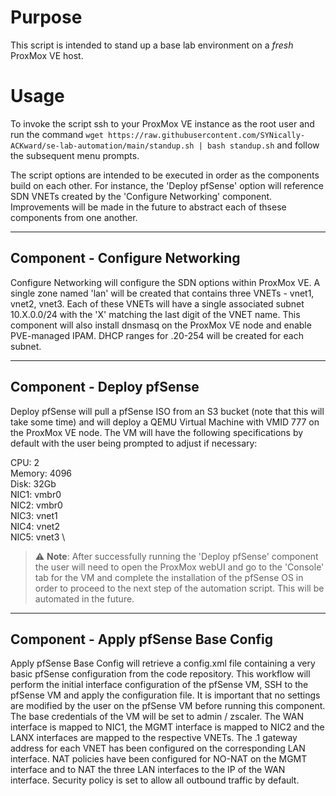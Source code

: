 # Purpose

This script is intended to stand up a base lab environment on a *fresh* ProxMox VE host. 

# Usage

To invoke the script ssh to your ProxMox VE instance as the root user and run the command `wget https://raw.githubusercontent.com/SYNically-ACKward/se-lab-automation/main/standup.sh | bash standup.sh` and follow the subsequent menu prompts. 

The script options are intended to be executed in order as the components build on each other. For instance, the 'Deploy pfSense' option will reference SDN VNETs created by the 'Configure Networking' component. Improvements will be made in the future to abstract each of thsese components from one another. 

***

## Component - Configure Networking

Configure Networking will configure the SDN options within ProxMox VE. A single zone named 'lan' will be created that contains three VNETs - vnet1, vnet2, vnet3. Each of these VNETs will have a single associated subnet 10.X.0.0/24 with the 'X' matching the last digit of the VNET name. This component will also install dnsmasq on the ProxMox VE node and enable PVE-managed IPAM. DHCP ranges for .20-254 will be created for each subnet. 

***

## Component - Deploy pfSense

Deploy pfSense will pull a pfSense ISO from an S3 bucket (note that this will take some time) and will deploy a QEMU Virtual Machine with VMID 777 on the ProxMox VE node. The VM will have the following specifications by default with the user being prompted to adjust if necessary:

CPU: 2 \
Memory: 4096 \
Disk: 32Gb \
NIC1: vmbr0 \
NIC2: vmbr0 \
NIC3: vnet1 \
NIC4: vnet2 \
NIC5: vnet3 \

> :warning: **Note**: After successfully running the 'Deploy pfSense' component the user will need to open the ProxMox webUI and go to the 'Console' tab for the VM and complete the installation of the pfSense OS in order to proceed to the next step of the automation script. This will be automated in the future. 

***

## Component - Apply pfSense Base Config

Apply pfSense Base Config will retrieve a config.xml file containing a very basic pfSense configuration from the code repository. This workflow will perform the initial interface configuration of the pfSense VM, SSH to the pfSense VM and apply the configuration file. It is important that no settings are modified by the user on the pfSense VM before running this component. The base credentials of the VM will be set to admin / zscaler. The WAN interface is mapped to NIC1, the MGMT interface is mapped to NIC2 and the LANX interfaces are mapped to the respective VNETs. The .1 gateway address for each VNET has been configured on the corresponding LAN interface. NAT policies have been configured for NO-NAT on the MGMT interface and to NAT the three LAN interfaces to the IP of the WAN interface. Security policy is set to allow all outbound traffic by default. 